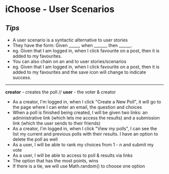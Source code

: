 # iChoose - User Scenarios 

## *Tips*
* A user scenario is a syntactic alternative to user stories
* They have the form: Given _____, when ______, then ______.
* eg. Given that I am logged in, when I click favourite on a post, then it is added to my favourites.
* You can also chain on an and to user stories/scenarios
* eg. Given that I am logged in, when I click favourite on a post, then it is added to my favourites and the save icon will change to indicate success.

------

**creator** - creates the poll //
**user** - the voter & creator

* As a creator, I'm logged in, when I click "Create a New Poll", it will go to the page where I can enter an email, the question and choices
* When a poll is finished being created, I will be given two links: an administrative link (which lets me access the results) and a submission link (which the user sends to their friends)
* As a creator, I'm logged in, when I click "View my polls", I can see the list my current and previous polls with their results. I have an option to delete the poll as well
* As a user, I will be able to rank my choices from 1 - n and submit my vote
* As a user, I will be able to access to poll & results via links
* The option that has the most points, wins
* If there is a tie, we will use Math.random() to choose one option